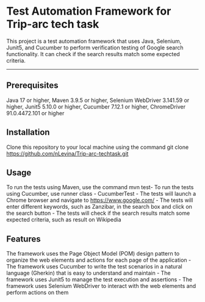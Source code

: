 # Test Automation Framework for Trip-arc tech task

This project is a test automation framework that uses Java, Selenium, Junit5, and Cucumber to perform verification testing of Google search functionality. It can check if the search results match some expected criteria.

***

## Prerequisites

Java 17 or higher, Maven 3.9.5 or higher, Selenium WebDriver 3.141.59 or higher, Junit5 5.10.0 or higher, Cucumber 7.12.1 or higher, ChromeDriver 91.0.4472.101 or higher

## Installation

Clone this repository to your local machine using the command git clone https://github.com/nLevina/Trip-arc-techtask.git 

## Usage

To run the tests using Maven, use the command mvn test- To run the tests using Cucumber, use runner class - CucumberTest - The tests will launch a Chrome browser and navigate to https://www.google.com/ - The tests will enter different keywords, such as Zanzibar, in the search box and click on the search button - The tests will check if the search results match some expected criteria, such as result on Wikipedia 

## Features

The framework uses the Page Object Model (POM) design pattern to organize the web elements and actions for each page of the application - The framework uses Cucumber to write the test scenarios in a natural language (Gherkin) that is easy to understand and maintain - The framework uses Junit5 to manage the test execution and assertions - The framework uses Selenium WebDriver to interact with the web elements and perform actions on them
